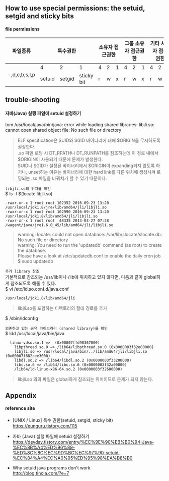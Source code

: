 ## How to use special permissions: the setuid, setgid and sticky bits

#### file permissions
<table>
	<thead>
		<tr>
			<th>파일종류</th>
			<th colspan="3">특수권한</th>
			<th colspan="3">소유자 접근권한</th>
			<th colspan="3">그룹 소유자 접근권한</th>
			<th colspan="3">기타 사용자 접근 권한</th>
		</tr>
	</thead>
	<tbody>
		<tr>
			<td rowspan="2">-,d,c,b,s,l,p</td>
			<td>4</td><td>2</td><td>1</td>
			<td>4</td><td>2</td><td>1</td>
			<td>4</td><td>2</td><td>1</td>
			<td>4</td><td>2</td><td>1</td>
		</tr>
		<tr>
			<td>setuid</td><td>setgid</td><td>sticky bit</td>
			<td>r</td><td>w</td><td>x</td>
			<td>r</td><td>w</td><td>x</td>
			<td>r</td><td>w</td><td>x</td>
		</tr>
	</tbody>
</table>

## trouble-shooting

#### 자바(Java) 실행 파일에 setuid 설정하기
tom
/usr/local/java/bin/java: error while loading shared libraries: libjli.so: cannot open shared object file: No such file or directory  

>ELF specification은 SUID와 SGID 바이너리에 대해 $ORIGIN을 무시하도록 권장한다.  
.so 파일 로딩 시 DT_RPATH나 DT_RUNPATH를 참조하는데 이 경로 내에서 $ORIGIN이 사용되기 때문에 문제가 발생한다.  
SUID나 SGID가 설정된 바이너리에서 $ORIGIN이 expanding되지 않도록 하거나, unset하는 이유는 바이너리에 대한 hard link를 다른 위치에 생성시켜 로딩되는 .so 파일을 바꿔치기 할 수 있기 때문이다.  

`libjli.so의 위치를 확인`  
$ ls -l $(locate libjli.so)
```
-rwxr-xr-x 1 root root 102352 2016-09-23 13:20 /usr/local/jdk1.8/jre/lib/amd64/jli/libjli.so
-rwxr-xr-x 1 root root 102990 2016-09-23 13:20 /usr/local/jdk1.8/lib/amd64/jli/libjli.so
-rwxr-xr-x 1 root root  48335 2013-03-27 07:28 /wagent/java/jre1.6.0_45/lib/amd64/jli/libjli.so
```

>warning: locate: could not open database: /var/lib/slocate/slocate.db: No such file or directory  
warning: You need to run the 'updatedb' command (as root) to create the database.  
Please have a look at /etc/updatedb.conf to enable the daily cron job.  
>$ sudo updatedb

`추가 library 참조`  
기본적으로 참조되는 /usr/lib이나 /lib에 위치하고 있지 않다면, 다음과 같이 global하게 참조되도록 해줄 수 있다.  
$ vi /etc/ld.so.conf.d/java.conf  
```
/usr/local/jdk1.8/lib/amd64/jli
```
> libjli.so를 포함하는 디렉토리의 절대 경로를 추가  

$ /sbin/ldconfig  

`의존하고 있는 공유 라이브러리 (shared library)를 확인`  
$ ldd /usr/local/java/bin/java
```
  linux-vdso.so.1 =>  (0x00007ffd98367000)
	libpthread.so.0 => /lib64/libpthread.so.0 (0x0000003f32e00000)
	libjli.so => /usr/local/java/bin/../lib/amd64/jli/libjli.so (0x00007f682cee3000)
	libdl.so.2 => /lib64/libdl.so.2 (0x0000003f33200000)
	libc.so.6 => /lib64/libc.so.6 (0x0000003f32a00000)
	/lib64/ld-linux-x86-64.so.2 (0x0000003f32600000)
```
> libjli.so 외의 파일은 global하게 참조되는 위치이므로 문제가 되지 않는다.

## Appendix

#### reference site

+ [UNIX / Linux] 특수 권한(setuid, setgid, sticky bit)  
https://eunguru.tistory.com/115

- 자바 (Java) 실행 파일에 setuid 설정하기  
https://devday.tistory.com/entry/%EC%9E%90%EB%B0%94-Java-%EC%8B%A4%ED%96%89-%ED%8C%8C%EC%9D%BC%EC%97%90-setuid-%EC%84%A4%EC%A0%95%ED%95%98%EA%B8%B0

- Why setuid java programs don't work  
http://blog.tinola.com/?e=7
